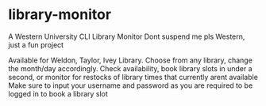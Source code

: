 # library-monitor

A Western University CLI Library Monitor
Dont suspend me pls Western, just a fun project 


Available for Weldon, Taylor, Ivey Library. Choose from any library, change the month/day accordingly. Check availability, book library slots in under a second, or monitor for restocks of library times that currently arent available
Make sure to input your username and password as you are required to be logged in to book a library slot
